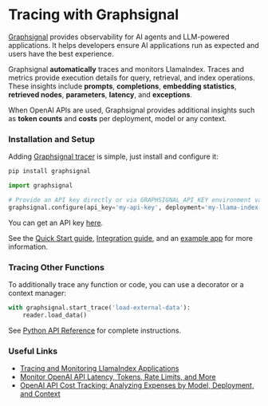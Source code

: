 # Tracing with Graphsignal

[Graphsignal](https://graphsignal.com/) provides observability for AI agents and LLM-powered applications. It helps developers ensure AI applications run as expected and users have the best experience.

Graphsignal **automatically** traces and monitors LlamaIndex. Traces and metrics provide execution details for query, retrieval, and index operations. These insights include **prompts**, **completions**, **embedding statistics**, **retrieved nodes**, **parameters**, **latency**, and **exceptions**.

When OpenAI APIs are used, Graphsignal provides additional insights such as **token counts** and **costs** per deployment, model or any context.

### Installation and Setup

Adding [Graphsignal tracer](https://github.com/graphsignal/graphsignal-python) is simple, just install and configure it:

```sh
pip install graphsignal
```

```python
import graphsignal

# Provide an API key directly or via GRAPHSIGNAL_API_KEY environment variable
graphsignal.configure(api_key='my-api-key', deployment='my-llama-index-app-prod')
```

You can get an API key [here](https://app.graphsignal.com/).

See the [Quick Start guide](https://graphsignal.com/docs/guides/quick-start/), [Integration guide](https://graphsignal.com/docs/integrations/llama-index/), and an [example app](https://github.com/graphsignal/examples/blob/main/llama-index-app/main.py) for more information.

### Tracing Other Functions

To additionally trace any function or code, you can use a decorator or a context manager:

```python
with graphsignal.start_trace('load-external-data'):
    reader.load_data()
```

See [Python API Reference](https://graphsignal.com/docs/reference/python-api/) for complete instructions.

### Useful Links

- [Tracing and Monitoring LlamaIndex Applications](https://graphsignal.com/blog/tracing-and-monitoring-llama-index-applications/)
- [Monitor OpenAI API Latency, Tokens, Rate Limits, and More](https://graphsignal.com/blog/monitor-open-ai-api-latency-tokens-rate-limits-and-more/)
- [OpenAI API Cost Tracking: Analyzing Expenses by Model, Deployment, and Context](https://graphsignal.com/blog/open-ai-api-cost-tracking-analyzing-expenses-by-model-deployment-and-context/)
